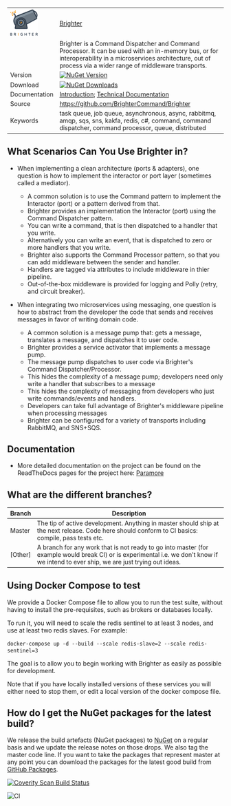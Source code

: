 | | |
| ------------- | ------------- |
|![canon](https://raw.githubusercontent.com/BrighterCommand/Brighter/master/images/brightercanon-nuget.png) |[Brighter](https://github.com/BrighterCommand/Brighter)|
||Brighter is a Command Dispatcher and Command Processor. It can be used with an in-memory bus, or for interoperability in a microservices architecture, out of process via a wider range of middleware transports. |
| Version  | [![NuGet Version](http://img.shields.io/nuget/v/paramore.brighter.svg)](https://www.nuget.org/packages/paramore.brighter/)  |
| Download | [![NuGet Downloads](http://img.shields.io/nuget/dt/paramore.brighter.svg)](https://www.nuget.org/packages/Paramore.Brighter/) |
| Documentation  |  [Introduction](https://www.goparamore.io); [Technical Documentation](https://paramore.readthedocs.io)  |
| Source  |https://github.com/BrighterCommand/Brighter |
| Keywords  |task queue, job queue, asynchronous, async, rabbitmq, amqp, sqs, sns, kakfa, redis, c#, command, command dispatcher, command  processor, queue, distributed |

## What Scenarios Can You Use Brighter in?
* When implementing a clean architecture (ports & adapters), one question is how to implement the interactor or port layer (sometimes called a mediator).

    * A common solution is to use the Command pattern to implement the Interactor (port) or a pattern derived from that.
    * Brighter provides an implementation the Interactor (port) using the Command Dispatcher pattern.
    * You can write a command, that is then dispatched to a handler that you write.
    * Alternatively you can write an event, that is dispatched to zero or more handlers that you write.
    * Brighter also supports the Command Processor pattern, so that you can add middleware between the sender and handler.
    * Handlers are tagged via attributes to include middleware in thier pipeline.
    * Out-of-the-box middleware is provided for logging and Polly (retry, and circuit breaker).
           
* When integrating two microservices using messaging, one question is how to abstract from the developer the code that sends and receives messages in favor of writing domain code.

    * A common solution is a message pump that: gets a message, translates a message, and dispatches it to user code. 
    * Brighter provides a service activator that implements a message pump.
    * The message pump dispatches to user code via Brighter's Command Dispatcher/Processor.
    * This hides the complexity of a message pump; developers need only write a handler that subscribes to a message
    * This hides the complexity of messaging from developers who just write commands/events and handlers.
    * Developers can take full advantage of Brighter's middleware pipeline when processing messages 
    * Brighter can be configured for a variety of transports including RabbitMQ, and SNS+SQS.
  

## Documentation
* More detailed documentation on the project can be found on the ReadTheDocs pages for the project here: [Paramore](https://paramore.readthedocs.io/en/latest/)


## What are the different branches?

| Branch        | Description   |
| ------------- | ------------- |
| Master | The tip of active development. Anything in master should ship at the next release. Code here should conform to CI basics: compile, pass tests etc.  |
| [Other]  | A branch for any work that is not ready to go into master (for example would break CI) or is experimental i.e. we don't know if we intend to ever ship, we are just trying out ideas. |

## Using Docker Compose to test ##
We provide a Docker Compose file to allow you to run the test suite, without having to install the pre-requisites, such as brokers or databases locally.

To run it, you will need to scale the redis sentinel to at least 3 nodes, and use at least two redis slaves. For example:

```
docker-compose up -d --build --scale redis-slave=2 --scale redis-sentinel=3
```

The goal is to allow you to begin working with Brighter as easily as possible for development.

Note that if you have locally installed versions of these services you will either need to stop them, or edit a local version of the docker compose file.

## How do I get the NuGet packages for the latest build?
We release the build artefacts (NuGet packages) to [NuGet](http://nuget.org) on a regular basis and we update the release notes on those drops. We also tag the master code line. If you want to take the packages that represent master at any point you can download the packages for the latest good build from [GitHub Packages](https://nuget.pkg.github.com/).

<a href="https://scan.coverity.com/projects/2900">
  <img alt="Coverity Scan Build Status"
       src="https://scan.coverity.com/projects/2900/badge.svg"/>
</a>

![CI](https://github.com/BrighterCommand/Brighter/workflows/CI/badge.svg)

